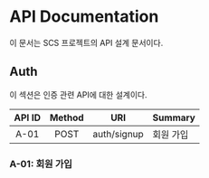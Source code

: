 # API Documentation

이 문서는 SCS 프로젝트의 API 설계 문서이다.

## Auth

이 섹션은 인증 관련 API에 대한 설계이다.

| API ID | Method | URI | Summary |
| :--: | :--: | :--: | :-- |
| A-01 | POST | auth/signup | 회원 가입 |

### A-01: 회원 가입

